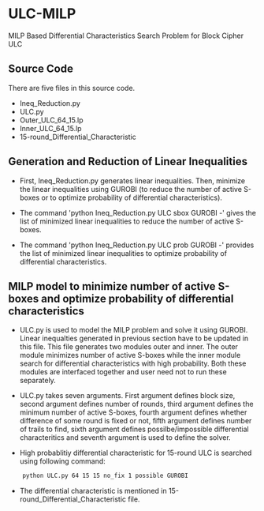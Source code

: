 
# ULC-MILP

MILP Based Differential Characteristics Search Problem for Block Cipher ULC


## Source Code

There are five files in this source code.
- Ineq_Reduction.py 
- ULC.py
- Outer_ULC_64_15.lp
- Inner_ULC_64_15.lp
- 15-round_Differential_Characteristic

## Generation and Reduction of Linear Inequalities

- First, Ineq_Reduction.py generates linear inequalities. Then, minimize the linear inequalities using GUROBI (to reduce the number of active S-boxes or to optimize probability of differential characteristics).

- The command 'python Ineq_Reduction.py ULC sbox GUROBI -' gives the list of minimized linear inequalities to reduce the number of active S-boxes.

- The command 'python Ineq_Reduction.py ULC prob GUROBI -' provides the list of minimized linear inequalities to optimize probability of differential characteristics.


## MILP model to minimize number of active S-boxes and optimize probability of differential characteristics

- ULC.py is used to model the MILP problem and solve it using GUROBI. Linear inequalties generated in previous section have to be updated in this file. This file generates two modules outer and inner. The outer module minimizes number of active S-boxes while the inner module search for differential characteristics with high probability. Both these modules are interfaced together and user need not to run these separately.

- ULC.py takes seven arguments. First argument defines block size, second argument defines number of rounds, third argument defines the minimum number of active S-boxes, fourth argument defines whether difference of some round is fixed or not, fifth argument defines number of trails to find, sixth argument defines possilbe/impossible differential characteritics and seventh argument is used to define the solver.

- High probablitiy differential characteristic for 15-round ULC is searched using following command:
```bash
    python ULC.py 64 15 15 no_fix 1 possible GUROBI
```

- The differential characteristic is mentioned in 15-round_Differential_Characteristic file. 
